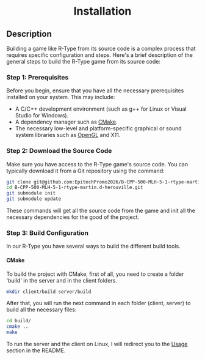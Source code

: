 <div align="center">
    <h1 align="center">
        Installation
    </h1>
</div>

## Description

Building a game like R-Type from its source code is a complex process that requires specific configuration and steps. Here's a brief description of the general steps to build the R-Type game from its source code:

### Step 1: Prerequisites

Before you begin, ensure that you have all the necessary prerequisites installed on your system. This may include:

- A C/C++ development environment (such as g++ for Linux or Visual Studio for Windows).
- A dependency manager such as [CMake](https://cmake.org/).
- The necessary low-level and platform-specific graphical or sound system libraries such as [OpenGL](https://www.opengl.org/) and X11.

### Step 2: Download the Source Code

Make sure you have access to the R-Type game's source code. You can typically download it from a Git repository using the command:

```bash
git clone git@github.com:EpitechPromo2026/B-CPP-500-MLH-5-1-rtype-martin.d-herouville.git
cd B-CPP-500-MLH-5-1-rtype-martin.d-herouville.git
git submodule init
git submodule update
```

These commands will get all the source code from the game and init all the necessary dependencies for the good of the project.

### Step 3: Build Configuration

In our R-Type you have several ways to build the different build tools.

#### CMake

To build the project with CMake, first of all, you need to create a folder 'build' in the server and in the client folders.

```bash
mkdir client/build server/build
```

After that, you will run the next command in each folder (client, server) to build all the necessary files:

```bash
cd build/
cmake ..
make
```

To run the server and the client on Linux, I will redirect you to the [Usage](./README.md#usage) section in the README.
